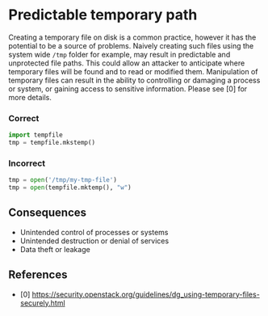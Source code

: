 Predictable temporary path
=====================
Creating a temporary file on disk is a common practice, however it has the
potential to be a source of problems. Naively creating such files using the
system wide ``/tmp`` folder for example, may result in predictable and
unprotected file paths. This could allow an attacker to anticipate where
temporary files will be found and to read or modified them. Manipulation of
temporary files can result in the ability to controlling or damaging a process
or system, or gaining access to sensitive information. Please see [0] for more
details.

### Correct
```python
import tempfile
tmp = tempfile.mkstemp()
```

### Incorrect
```python
tmp = open('/tmp/my-tmp-file')
tmp = open(tempfile.mktemp(), "w")
```

## Consequences
* Unintended control of processes or systems
* Unintended destruction or denial of services
* Data theft or leakage

## References
* [0] https://security.openstack.org/guidelines/dg_using-temporary-files-securely.html
